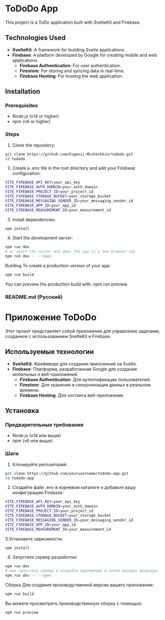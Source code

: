 # ToDoDo App

This project is a ToDo application built with SvelteKit and Firebase.

## Technologies Used

- **SvelteKit**: A framework for building Svelte applications.
- **Firebase**: A platform developed by Google for creating mobile and web applications.
  - **Firebase Authentication**: For user authentication.
  - **Firestore**: For storing and syncing data in real-time.
  - **Firebase Hosting**: For hosting the web application.

## Installation

### Prerequisites

- Node.js (v14 or higher)
- npm (v6 or higher)

### Steps

1. Clone the repository:

```bash
git clone https://github.com/Evgenii-Mishechkin/tododo.git
cd tododo

```

2. Create a .env file in the root directory and add your Firebase configuration:
```bash
VITE_FIREBASE_API_KEY=your_api_key
VITE_FIREBASE_AUTH_DOMAIN=your_auth_domain
VITE_FIREBASE_PROJECT_ID=your_project_id
VITE_FIREBASE_STORAGE_BUCKET=your_storage_bucket
VITE_FIREBASE_MESSAGING_SENDER_ID=your_messaging_sender_id
VITE_FIREBASE_APP_ID=your_app_id
VITE_FIREBASE_MEASUREMENT_ID=your_measurement_id
```
3. Install dependencies:
```bash
npm install
```
4. Start the development server:
```bash
npm run dev
# or start the server and open the app in a new browser tab
npm run dev -- --open
```

Building
To create a production version of your app:
```bash
npm run build
```
You can preview the production build with:
npm run preview

### README.md (Русский)


# Приложение ToDoDo

Этот проект представляет собой приложение для управления задачами, созданное с использованием SvelteKit и Firebase.

## Используемые технологии

- **SvelteKit**: Фреймворк для создания приложений на Svelte.
- **Firebase**: Платформа, разработанная Google для создания мобильных и веб-приложений.
  - **Firebase Authentication**: Для аутентификации пользователей.
  - **Firestore**: Для хранения и синхронизации данных в реальном времени.
  - **Firebase Hosting**: Для хостинга веб-приложения.

## Установка

### Предварительные требования

- Node.js (v14 или выше)
- npm (v6 или выше)

### Шаги

1. Клонируйте репозиторий:

```bash
git clone https://github.com/yourusername/tododo-app.git
cd tododo-app
```
2. Создайте файл .env в корневом каталоге и добавьте вашу конфигурацию Firebase:
```bash
VITE_FIREBASE_API_KEY=your_api_key
VITE_FIREBASE_AUTH_DOMAIN=your_auth_domain
VITE_FIREBASE_PROJECT_ID=your_project_id
VITE_FIREBASE_STORAGE_BUCKET=your_storage_bucket
VITE_FIREBASE_MESSAGING_SENDER_ID=your_messaging_sender_id
VITE_FIREBASE_APP_ID=your_app_id
VITE_FIREBASE_MEASUREMENT_ID=your_measurement_id
```
3.Установите зависимости:

```bash
npm install
```
4. Запустите сервер разработки:

```bash
npm run dev
# или запустите сервер и откройте приложение в новой вкладке браузера
npm run dev -- --open
```
Сборка
Для создания производственной версии вашего приложения:

```bash
npm run build
```
Вы можете просмотреть производственную сборку с помощью:
```bash
npm run preview
```
